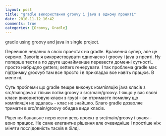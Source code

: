 ```yaml
---
layout: post
title: "gradle використання groovy i java в одному проекті"
date: 2010-11-12 16:42
comments: true
categories: [Groovy, Gradle]
---
```

gradle using groovy and java in single project.

Перейшов недавно в своїх проектах на gradle. Враження супер, але це окремо.
Захотів я використовувати одночасно і groovy і java в пректі. Ну поперше тести а по друге щонайменше перевести доменні сутності.. просто набридло getters; setters генерувати. І так проблема gradle має підтримку groovyб там все просто і в прикладах все навіть працює. В мене ні.

Суть проблеми що gradle пешре виконує компіляцію java класів з src/main/java а тільки потім groovy з src/main/groovy. І якщо у вас явові класи використовую класи з груві - ви отримаєте помилку що компіляція не вдалась - клас не знайшло. Благо gradle дозволяє тримати в src/main/groovy обидва види класів.

Рішення банальне перенести весь проект в src/main/groovy і вуаля - воно працює. Не саме елегантне рішення але очевидніше і простіше ніж міняти послідовність тасків в білді. 
